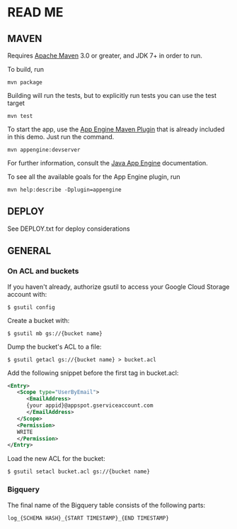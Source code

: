 # READ ME
## MAVEN
Requires [Apache Maven](http://maven.apache.org) 3.0 or greater, and JDK 7+ in order to run.

To build, run

    mvn package

Building will run the tests, but to explicitly run tests you can use the test target

    mvn test

To start the app, use the [App Engine Maven Plugin](http://code.google.com/p/appengine-maven-plugin/) that is already included in this demo.  Just run the command.

    mvn appengine:devserver

For further information, consult the [Java App Engine](https://developers.google.com/appengine/docs/java/overview) documentation.

To see all the available goals for the App Engine plugin, run

    mvn help:describe -Dplugin=appengine

## DEPLOY
    
See DEPLOY.txt for deploy considerations

## GENERAL
### On ACL and buckets
If you haven't already, authorize gsutil to access your Google Cloud Storage account with:
```
$ gsutil config
```

Create a bucket with:  
```
$ gsutil mb gs://{bucket name}
```

Dump the bucket's ACL to a file:
```    
$ gsutil getacl gs://{bucket name} > bucket.acl
```

Add the following snippet before the first tag in bucket.acl:  
```xml
<Entry>
   <Scope type="UserByEmail">
      <EmailAddress>
      {your appid}@appspot.gserviceaccount.com
      </EmailAddress>
   </Scope>
   <Permission>
   WRITE
   </Permission>
</Entry>
```

Load the new ACL for the bucket:
```
$ gsutil setacl bucket.acl gs://{bucket name}
```

### Bigquery
The final name of the Bigquery table consists of the following parts: 
```
log_{SCHEMA HASH}_{START TIMESTAMP}_{END TIMESTAMP}
```